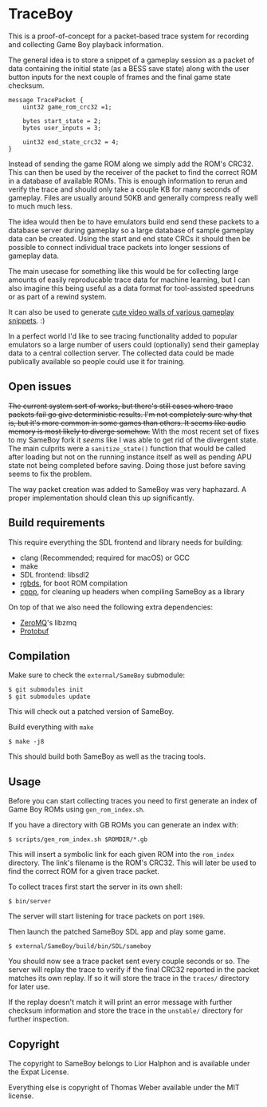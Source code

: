 # TraceBoy

This is a proof-of-concept for a packet-based trace system for recording and collecting Game Boy playback information.

The general idea is to store a snippet of a gameplay session as a packet of data containing the initial state (as a BESS
save state) along with the user button inputs for the next couple of frames and the final game state checksum.

```
message TracePacket {
	uint32 game_rom_crc32 =1;

	bytes start_state = 2;
	bytes user_inputs = 3;

	uint32 end_state_crc32 = 4;
}
```
Instead of sending the game ROM along we simply add the ROM's CRC32. This can then be used by the receiver of the
packet to find the correct ROM in a database of available ROMs.
This is enough information to rerun and verify the trace and should only take a couple KB for many seconds of gameplay.
Files are usually around 50KB and generally compress really well to much much less.

The idea would then be to have emulators build end send these packets to a database server during gameplay so a large
database of sample gameplay data can be created.
Using the start and end state CRCs it should then be possible to connect individual trace packets into longer sessions
of gameplay data.

The main usecase for something like this would be for collecting large amounts of easily reproducable trace data for
machine learning, but I can also imagine this being useful as a data format for tool-assisted speedruns or as part of
a rewind system.

It can also be used to generate [cute video walls of various gameplay snippets](https://ginkgo.github.io/traceboy/). :)

In a perfect world I'd like to see tracing functionality added to popular emulators so a large number of users could (optionally)
send their gameplay data to a central collection server.
The collected data could be made publically available so people could use it for training.

## Open issues

~~The current system sort of works, but there's still cases where trace packets fail go give deterministic results.
I'm not completely sure why that is, but it's more common in some games than others.
It seems like audio memory is most likely to diverge somehow.~~
With the most recent set of fixes to my SameBoy fork it _seems_ like I was able to get rid of the divergent state. The main culprits were a `sanitize_state()` function that would be called after loading but not on the running instance itself as well as pending APU state not being completed before saving.
Doing those just before saving seems to fix the problem.

The way packet creation was added to SameBoy was very haphazard. A proper implementation should clean this up significantly.

## Build requirements

This require everything the SDL frontend and library needs for building:
 * clang (Recommended; required for macOS) or GCC
 * make
 * SDL frontend: libsdl2
 * [rgbds](https://github.com/gbdev/rgbds/releases/), for boot ROM compilation
 * [cppp](https://github.com/BR903/cppp), for cleaning up headers when compiling SameBoy as a library

On top of that we also need the following extra dependencies:
 * [ZeroMQ](https://zeromq.org/)'s libzmq
 * [Protobuf](https://protobuf.dev/)

## Compilation

Make sure to check the `external/SameBoy` submodule:

```
$ git submodules init
$ git submodules update
```

This will check out a patched version of SameBoy.

Build everything with `make`

```
$ make -j8
```

This should build both SameBoy as well as the tracing tools.

## Usage

Before you can start collecting traces you need to first generate an index of Game Boy ROMs using `gen_rom_index.sh`.

If you have a directory with GB ROMs you can generate an index with:

```
$ scripts/gen_rom_index.sh $ROMDIR/*.gb
```

This will insert a symbolic link for each given ROM into the `rom_index` directory. The link's filename is the ROM's
CRC32. This will later be used to find the correct ROM for a given trace packet.

To collect traces first start the server in its own shell:

```
$ bin/server
```

The server will start listening for trace packets on port `1989`.

Then launch the patched SameBoy SDL app and play some game.

```
$ external/SameBoy/build/bin/SDL/sameboy 
```

You should now see a trace packet sent every couple seconds or so. The server will replay the trace to verify if the
final CRC32 reported in the packet matches its own replay. If so it will store the trace in the `traces/` directory for
later use.

If the replay doesn't match it will print an error message with further checksum information and store the trace in the
`unstable/` directory for further inspection.

## Copyright

The copyright to SameBoy belongs to Lior Halphon and is available under the Expat License.

Everything else is copyright of Thomas Weber available under the MIT license.
